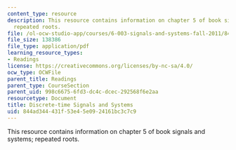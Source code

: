 ```yaml
---
content_type: resource
description: This resource contains information on chapter 5 of book signals and systems;
  repeated roots.
file: /ol-ocw-studio-app/courses/6-003-signals-and-systems-fall-2011/844ad344431f53e45e0924161bc3c7c9_MIT6_003F11_chap5.pdf
file_size: 138386
file_type: application/pdf
learning_resource_types:
- Readings
license: https://creativecommons.org/licenses/by-nc-sa/4.0/
ocw_type: OCWFile
parent_title: Readings
parent_type: CourseSection
parent_uid: 998c6675-6fd3-dc4c-dcec-292568f6e2aa
resourcetype: Document
title: Discrete-time Signals and Systems
uid: 844ad344-431f-53e4-5e09-24161bc3c7c9
---
```

This resource contains information on chapter 5 of book signals and systems; repeated roots.